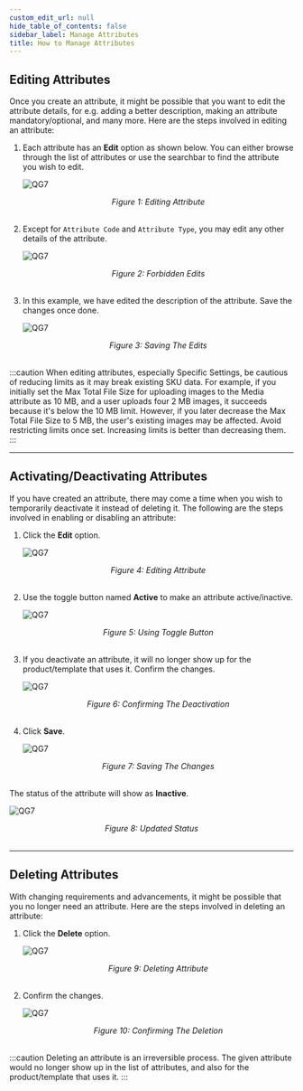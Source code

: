 ```yaml
---
custom_edit_url: null
hide_table_of_contents: false
sidebar_label: Manage Attributes
title: How to Manage Attributes
---
```


## Editing Attributes

Once you create an attribute, it might be possible that you want to edit the attribute details, for e.g. adding a better description, making an attribute mandatory/optional, and many more. Here are the steps involved in editing an attribute:

1. Each attribute has an **Edit** option as shown below. You can either browse through the list of attributes or use the searchbar to find the attribute you wish to edit.

    ![QG7](https://cdn.pixelbin.io/v2/doc/original/vms/attribute/edit.png)
    <center><em>Figure 1: Editing Attribute</em></center><br />

2. Except for `Attribute Code` and `Attribute Type`, you may edit any other details of the attribute.

    ![QG7](https://cdn.pixelbin.io/v2/doc/original/vms/attribute/non-editable.png)
    <center><em>Figure 2: Forbidden Edits </em></center><br />

3. In this example, we have edited the description of the attribute. Save the changes once done.

    ![QG7](https://cdn.pixelbin.io/v2/doc/original/vms/attribute/editing.png)
    <center><em>Figure 3: Saving The Edits</em></center><br />

:::caution
When editing attributes, especially Specific Settings, be cautious of reducing limits as it may break existing SKU data. For example, if you initially set the Max Total File Size for uploading images to the Media attribute as 10 MB, and a user uploads four 2 MB images, it succeeds because it's below the 10 MB limit. However, if you later decrease the Max Total File Size to 5 MB, the user's existing images may be affected. Avoid restricting limits once set. Increasing limits is better than decreasing them.
:::


---

## Activating/Deactivating Attributes

If you have created an attribute, there may come a time when you wish to temporarily deactivate it instead of deleting it. The following are the steps involved in enabling or disabling an attribute:

1. Click the **Edit** option.

    ![QG7](https://cdn.pixelbin.io/v2/doc/original/vms/attribute/edit.png)
    <center><em>Figure 4: Editing Attribute</em></center><br />

2. Use the toggle button named **Active** to make an attribute active/inactive.

    ![QG7](https://cdn.pixelbin.io/v2/doc/original/vms/attribute/deactivate.png)
    <center><em>Figure 5: Using Toggle Button</em></center><br />

3. If you deactivate an attribute, it will no longer show up for the product/template that uses it. Confirm the changes.

    ![QG7](https://cdn.pixelbin.io/v2/doc/original/vms/attribute/confirmation.png)
    <center><em>Figure 6: Confirming The Deactivation</em></center><br />

4. Click **Save**.

    ![QG7](https://cdn.pixelbin.io/v2/doc/original/vms/attribute/save.png)
    <center><em>Figure 7: Saving The Changes</em></center><br />

The status of the attribute will show as **Inactive**.

![QG7](https://cdn.pixelbin.io/v2/doc/original/vms/attribute/inactive-status.png)
<center><em>Figure 8: Updated Status</em></center><br />

---

## Deleting Attributes

With changing requirements and advancements, it might be possible that you no longer need an attribute. Here are the steps involved in deleting an attribute:

1. Click the **Delete** option.

    ![QG7](https://cdn.pixelbin.io/v2/doc/original/vms/attribute/delete.png)
    <center><em>Figure 9: Deleting Attribute</em></center><br />

2. Confirm the changes.

    ![QG7](https://cdn.pixelbin.io/v2/doc/original/vms/attribute/confirm-delete.png)
    <center><em>Figure 10: Confirming The Deletion</em></center><br />

:::caution
Deleting an attribute is an irreversible process. The given attribute would no longer show up in the list of attributes, and also for the product/template that uses it.
:::



